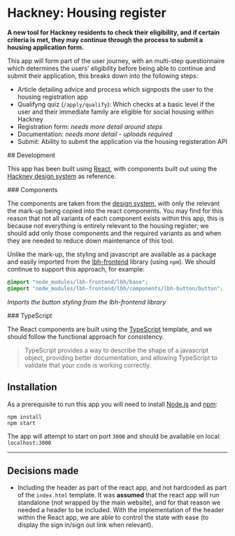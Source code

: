 # Hackney: Housing register

**A new tool for Hackney residents to check their eligibility, and if certain criteria is met, they may continue through the process to submit a housing application form.**

This app will form part of the user journey, with an multi-step questionnaire which determines the users' eligibility before being able to continue and submit their application, this breaks down into the following steps:

- Article detailing advice and process which signposts the user to the housing registration app
- Qualifyng quiz (`/apply/qualify`): Which checks at a basic level if the user and their immediate family are eligible for social housing within Hackney
- Registration form: *needs more detail around steps*
- Documentation: *needs more detail - uploads required*
- Submit: Ability to submit the application via the housing registeration API

## Development

This app has been built using [React](https://create-react-app.dev), with components built out using the [Hackney design system](https://design-system.hackney.gov.uk/developing/react) as reference.

### Components

The components are taken from the [design system](https://design-system.hackney.gov.uk), with only the relevant the mark-up being copied into the react components. You may find for this reason that not all variants of each component exists within this app, this is because not everything is entirely relevant to the housing register; we should add only those components and the required variants as and when they are needed to reduce down maintenance of this tool.

Unlike the mark-up, the styling and javascript are available as a package and easily imported from the [lbh-frontend](https://github.com/LBHackney-IT/LBH-frontend) library (using `npm`). We should continue to support this approach, for example:

```scss
@import "node_modules/lbh-frontend/lbh/base";
@import "node_modules/lbh-frontend/lbh/components/lbh-button/button";
```

*Imports the button styling from the lbh-frontend library*

### TypeScript

The React components are built using the [TypeScript](https://www.typescriptlang.org) template, and we should follow the functional approach for consistency.

> TypeScript provides a way to describe the shape of a javascript object, providing better documentation, and allowing TypeScript to validate that your code is working correctly.

## Installation

As a prerequisite to run this app you will need to install [Node.js](https://nodejs.org/en/download) and [npm](https://docs.npmjs.com/cli/v7/commands/npm-install):

```
npm install
npm start
```

The app will attempt to start on port `3000` and should be available on local: `localhost:3000`

----

## Decisions made

- Including the header as part of the react app, and not hardcoded as part of the `index.html` template. It was **assumed** that the react app will run standalone (not wrapped by the main website), and for that reason we needed a header to be included. With the implementation of the header within the React app, we are able to control the state with ease (to display the sign in/sign out link when relevant).